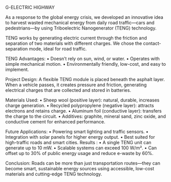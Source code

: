 G-ELECTRIC HIGHWAY 

As a response to the global energy crisis, we developed an innovative idea to harvest wasted mechanical energy from daily road traffic—cars and pedestrians—by using Triboelectric Nanogenerator (TENG) technology.

TENG works by generating electric current through the friction and separation of two materials with different charges. We chose the contact-separation mode, ideal for road traffic.

TENG Advantages:
	•	Doesn’t rely on sun, wind, or water.
	•	Operates with simple mechanical motion.
	•	Environmentally friendly, low-cost, and easy to implement.

Project Design:
A flexible TENG module is placed beneath the asphalt layer. When a vehicle passes, it creates pressure and friction, generating electrical charges that are collected and stored in batteries.

Materials Used:
	•	Sheep wool (positive layer): natural, durable, increases charge generation.
	•	Recycled polypropylene (negative layer): attracts electrons and retains charge.
	•	Aluminum foil (conductive layer): transfers the charge to the circuit.
	•	Additives: graphite, mineral sand, zinc oxide, and conductive cement for enhanced performance.

Future Applications:
	•	Powering smart lighting and traffic sensors.
	•	Integration with solar panels for higher energy output.
	•	Best suited for high-traffic roads and smart cities.
Results :
	•	A single TENG unit can generate up to 10 mW.
	•	Scalable systems can exceed 100 W/m².
	•	Can offset up to 30% of public energy usage and reduce e-waste by 60%.

Conclusion:
Roads can be more than just transportation routes—they can become smart, sustainable energy sources using accessible, low-cost materials and cutting-edge TENG technology.
